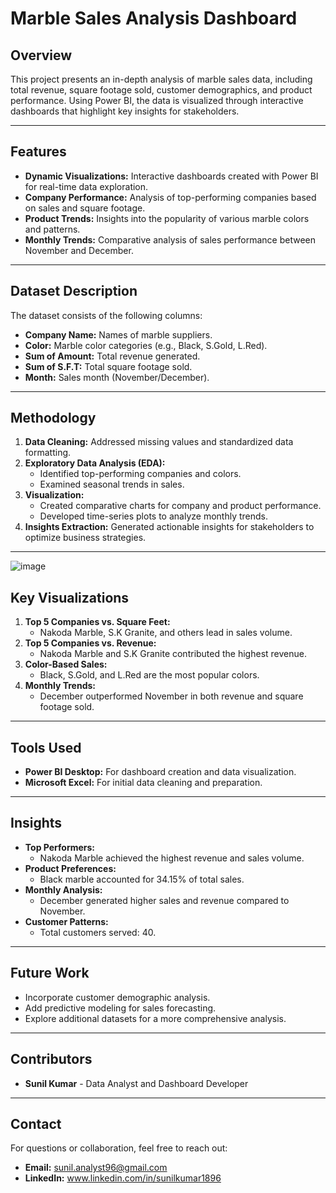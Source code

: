 # Marble Sales Analysis Dashboard

## Overview
This project presents an in-depth analysis of marble sales data, including total revenue, square footage sold, customer demographics, and product performance. Using Power BI, the data is visualized through interactive dashboards that highlight key insights for stakeholders.

---

## Features
- **Dynamic Visualizations:** Interactive dashboards created with Power BI for real-time data exploration.
- **Company Performance:** Analysis of top-performing companies based on sales and square footage.
- **Product Trends:** Insights into the popularity of various marble colors and patterns.
- **Monthly Trends:** Comparative analysis of sales performance between November and December.

---

## Dataset Description
The dataset consists of the following columns:
- **Company Name:** Names of marble suppliers.
- **Color:** Marble color categories (e.g., Black, S.Gold, L.Red).
- **Sum of Amount:** Total revenue generated.
- **Sum of S.F.T:** Total square footage sold.
- **Month:** Sales month (November/December).

---

## Methodology
1. **Data Cleaning:** Addressed missing values and standardized data formatting.
2. **Exploratory Data Analysis (EDA):**
   - Identified top-performing companies and colors.
   - Examined seasonal trends in sales.
3. **Visualization:**
   - Created comparative charts for company and product performance.
   - Developed time-series plots to analyze monthly trends.
4. **Insights Extraction:** Generated actionable insights for stakeholders to optimize business strategies.

---
![image](https://github.com/user-attachments/assets/19399391-5f7a-458d-8a7e-b563f2f29fe4)

## Key Visualizations
1. **Top 5 Companies vs. Square Feet:**
   - Nakoda Marble, S.K Granite, and others lead in sales volume.
2. **Top 5 Companies vs. Revenue:**
   - Nakoda Marble and S.K Granite contributed the highest revenue.
3. **Color-Based Sales:**
   - Black, S.Gold, and L.Red are the most popular colors.
4. **Monthly Trends:**
   - December outperformed November in both revenue and square footage sold.

---

## Tools Used
- **Power BI Desktop:** For dashboard creation and data visualization.
- **Microsoft Excel:** For initial data cleaning and preparation.

---

## Insights
- **Top Performers:**
  - Nakoda Marble achieved the highest revenue and sales volume.
- **Product Preferences:**
  - Black marble accounted for 34.15% of total sales.
- **Monthly Analysis:**
  - December generated higher sales and revenue compared to November.
- **Customer Patterns:**
  - Total customers served: 40.

---

## Future Work
- Incorporate customer demographic analysis.
- Add predictive modeling for sales forecasting.
- Explore additional datasets for a more comprehensive analysis.

---

## Contributors
- **Sunil Kumar** - Data Analyst and Dashboard Developer

---

## Contact
For questions or collaboration, feel free to reach out:
- **Email:** sunil.analyst96@gmail.com
- **LinkedIn:** www.linkedin.com/in/sunilkumar1896
